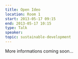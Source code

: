 ```yaml
---
title: Open Ideo
location: Room 1
start: 2013-05-17 09:15
end: 2013-05-17 10:15
type: Talk
speaker: 
topic: sustainable-development
---
```


More informations coming soon...